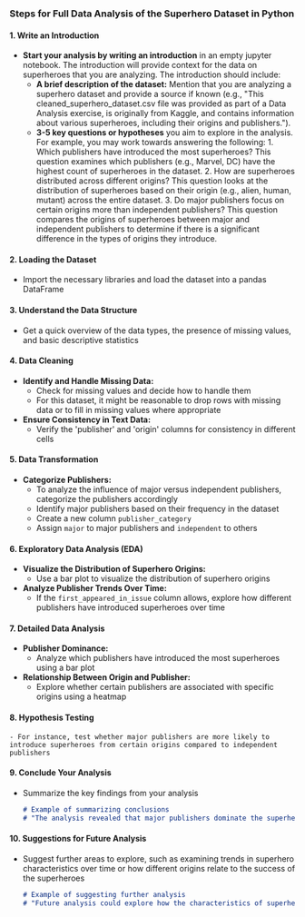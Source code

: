 ### Steps for Full Data Analysis of the Superhero Dataset in Python

#### 1. **Write an Introduction**
   - **Start your analysis by writing an introduction** in an empty jupyter notebook.  The introduction will provide context for the data on superheroes that you are analyzing. The introduction should include:
     - **A brief description of the dataset:** Mention that you are analyzing a superhero dataset and provide a source if known (e.g., "This cleaned_superhero_dataset.csv file was provided as part of a Data Analysis exercise, is originally from Kaggle, and contains information about various superheroes, including their origins and publishers.").
     - **3-5 key questions or hypotheses** you aim to explore in the analysis. For example, you may work towards answering the following:
    1. Which publishers have introduced the most superheroes?
        This question examines which publishers (e.g., Marvel, DC) have the highest count of superheroes in the dataset.
    2. How are superheroes distributed across different origins?
        This question looks at the distribution of superheroes based on their origin (e.g., alien, human, mutant) across the entire dataset.
    3. Do major publishers focus on certain origins more than independent publishers?
        This question compares the origins of superheroes between major and independent publishers to determine if there is a significant difference in the types of origins they introduce.

#### 2. **Loading the Dataset**
   - Import the necessary libraries and load the dataset into a pandas DataFrame

#### 3. **Understand the Data Structure**
   - Get a quick overview of the data types, the presence of missing values, and basic descriptive statistics

#### 4. **Data Cleaning**
   - **Identify and Handle Missing Data:**
     - Check for missing values and decide how to handle them
     - For this dataset, it might be reasonable to drop rows with missing data or to fill in missing values where appropriate
   - **Ensure Consistency in Text Data:**
     - Verify the 'publisher' and 'origin' columns for consistency in different cells

#### 5. **Data Transformation**
   - **Categorize Publishers:**
     - To analyze the influence of major versus independent publishers, categorize the publishers accordingly
     - Identify major publishers based on their frequency in the dataset
     - Create a new column `publisher_category`
     - Assign `major` to major publishers and `independent` to others


#### 6. **Exploratory Data Analysis (EDA)**
   - **Visualize the Distribution of Superhero Origins:**
     - Use a bar plot to visualize the distribution of superhero origins
   - **Analyze Publisher Trends Over Time:**
     - If the `first_appeared_in_issue` column allows, explore how different publishers have introduced superheroes over time


#### 7. **Detailed Data Analysis**
   - **Publisher Dominance:**
     - Analyze which publishers have introduced the most superheroes using a bar plot
   - **Relationship Between Origin and Publisher:**
     - Explore whether certain publishers are associated with specific origins using a heatmap


#### 8. **Hypothesis Testing**
    - For instance, test whether major publishers are more likely to introduce superheroes from certain origins compared to independent publishers


#### 9. **Conclude Your Analysis**
   - Summarize the key findings from your analysis
     ```markdown
     # Example of summarizing conclusions
     # "The analysis revealed that major publishers dominate the superhero landscape, introducing the majority of superheroes with a preference for certain origins. Independent publishers contribute a diverse set of origins, though in smaller numbers."
     ```

#### 10. **Suggestions for Future Analysis**
   - Suggest further areas to explore, such as examining trends in superhero characteristics over time or how different origins relate to the success of the superheroes
     ```markdown
     # Example of suggesting further analysis
     # "Future analysis could explore how the characteristics of superheroes (such as powers, alliances) have evolved over time, or examine the correlation between a superhero's origin and their success or longevity in popular culture."
     ```
